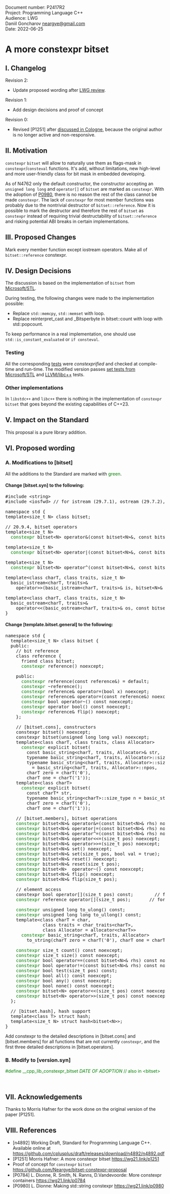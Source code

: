 <style>
table, th, td {
  border: 1px solid black;
  border-collapse: collapse;
  text-align: left;
  padding: 10px;
  border-spacing: 0px;
}
</style>
Document number: P2417R2  
Project: Programming Language C++  
Audience: LWG  
Daniil Goncharov <neargye@gmail.com>  
Date: 2022-06-25  

# A more constexpr bitset

## I. Changelog

Revision 2:

* Update proposed wording after [LWG review](https://github.com/cplusplus/papers/issues/1087#issuecomment-1159062809).

Revision 1:

* Add design decisions and proof of concept

Revision 0:

* Revised [P1251] after [discussed in Cologne](https://github.com/cplusplus/papers/issues/58#issuecomment-513194409), because the original author is no longer active and non-responsive.

## II. Motivation

`constexpr` `bitset` will allow to naturally use them as flags-mask in `constexpr`/`consteval` functions. It's add, without limitations, new high-level and more user-friendly class for bit mask in embedded developing.

As of N4762 only the default constructor, the constructor accepting an `unsigned long long` and `operator[]` of `bitset` are marked as `constexpr`. With the adoption of [P0980](https://wg21.link/p0980), there is no reason the rest of the class cannot be made `constexpr`.
The lack of `constexpr` for most member functions was probably due to the nontrivial destructor of `bitset::reference`. Now it is possible to mark the destructor and therefore the rest of `bitset` as `constexpr` instead of requiring trivial destructability of `bitset::reference` and risking potential ABI breaks in certain implementations.

## III. Proposed Changes

Mark every member function except iostream operators. Make all of `bitset::reference` constexpr.

## IV. Design Decisions

The discussion is based on the implementation of `bitset` from [Microsoft/STL](https://github.com/microsoft/STL).

During testing, the following changes were made to the implementation possible:

* Replace `std::memcpy`, `std::memset` with loop.
* Replace reinterpret_cast and _Bitsperbyte in bitset::count with loop with std::popcount.

To keep performance in a real implementation, one should use `std::is_constant_evaluated` or `if consteval`.

### Testing

All the corresponding [tests](https://github.com/Neargye/bitset-constexpr-proposal/tree/master/test) were *constexprified* and checked at compile-time and run-time.
The modified version passes [set tests from Microsoft/STL](https://github.com/microsoft/STL/blob/main/tests/tr1/tests/bitset/test.cpp) and [LLVM/libc++](https://github.com/llvm/llvm-project/tree/main/libcxx/test/std/utilities/template.bitset) tests.

### Other implementations

In `libstdc++` and `libc++` there is nothing in the implementation of `constexpr` `bitset` that goes beyond the existing capabilities of C++23.

## V. Impact on the Standard

This proposal is a pure library addition.

## VI. Proposed wording

### A. Modifications to [bitset]

All the additions to the Standard are marked with <font color='green'>green</font>.

#### Change [bitset.syn] to the following:

<pre>
#include &lt;string&gt;
#include &lt;iosfwd&gt; // for istream (29.7.1), ostream (29.7.2), see 29.3.1

namespace std {
template&lt;size_t N&gt; class bitset;

// 20.9.4, bitset operators
template&lt;size_t N&gt;
  <font color='green'>constexpr</font> bitset&lt;N&gt; operator&(const bitset&lt;N&gt;&, const bitset&lt;N&gt;&) noexcept;

template&lt;size_t N&gt;
  <font color='green'>constexpr</font> bitset&lt;N&gt; operator|(const bitset&lt;N&gt;&, const bitset&lt;N&gt;&) noexcept;

template&lt;size_t N&gt;
  <font color='green'>constexpr</font> bitset&lt;N&gt; operator^(const bitset&lt;N&gt;&, const bitset&lt;N&gt;&) noexcept;

template&lt;class charT, class traits, size_t N&gt;  
  basic_istream&lt;charT, traits&gt;&
    operator&gt;&gt;(basic_istream&lt;charT, traits&gt;& is, bitset&lt;N&gt;& x);

template&lt;class charT, class traits, size_t N&gt;  
  basic_ostream&lt;charT, traits&gt;&
    operator&lt;&lt;(basic_ostream&lt;charT, traits&gt;& os, const bitset&lt;N&gt;& x);
}
</pre>

#### Change [template.bitset.general] to the following:

<pre>
namespace std {
  template&lt;size_t N&gt; class bitset {
  public:
    // bit reference
    class reference {
      friend class bitset;
      <font color='green'>constexpr</font> reference() noexcept;

    public:
      <font color='green'>constexpr</font> reference(const reference&) = default;
      <font color='green'>constexpr</font> ~reference();
      <font color='green'>constexpr</font> reference& operator=(bool x) noexcept;            // for b[i] = x;
      <font color='green'>constexpr</font> reference& operator=(const reference&) noexcept;  // for b[i] = b[j];
      <font color='green'>constexpr</font> bool operator~() const noexcept;                  // flips the bit
      <font color='green'>constexpr</font> operator bool() const noexcept;                   // for x = b[i];
      <font color='green'>constexpr</font> reference& flip() noexcept;                       // for b[i].flip();
    };

    // [bitset.cons], constructors
    constexpr bitset() noexcept;
    constexpr bitset(unsigned long long val) noexcept;
    template&lt;class charT, class traits, class Allocator&gt;
      <font color='green'>constexpr</font> explicit bitset(
        const basic_string&lt;charT, traits, Allocator&gt;& str,
        typename basic_string&lt;charT, traits, Allocator&gt;::size_type pos = 0,
        typename basic_string&lt;charT, traits, Allocator&gt;::size_type n
          = basic_string&lt;charT, traits, Allocator&gt;::npos,
        charT zero = charT('0'),
        charT one = charT('1'));
    template&lt;class charT&gt;
      <font color='green'>constexpr</font> explicit bitset(
        const charT* str,
        typename basic_string&lt;charT&gt;::size_type n = basic_string&lt;charT&gt;::npos,
        charT zero = charT('0'),
        charT one = charT('1'));

    // [bitset.members], bitset operations
    <font color='green'>constexpr</font> bitset&lt;N&gt;& operator&=(const bitset&lt;N&gt;& rhs) noexcept;
    <font color='green'>constexpr</font> bitset&lt;N&gt;& operator|=(const bitset&lt;N&gt;& rhs) noexcept;
    <font color='green'>constexpr</font> bitset&lt;N&gt;& operator^=(const bitset&lt;N&gt;& rhs) noexcept;
    <font color='green'>constexpr</font> bitset&lt;N&gt;& operator&lt;&lt;=(size_t pos) noexcept;
    <font color='green'>constexpr</font> bitset&lt;N&gt;& operator&gt;&gt;=(size_t pos) noexcept;
    <font color='green'>constexpr</font> bitset&lt;N&gt;& set() noexcept;
    <font color='green'>constexpr</font> bitset&lt;N&gt;& set(size_t pos, bool val = true);
    <font color='green'>constexpr</font> bitset&lt;N&gt;& reset() noexcept;
    <font color='green'>constexpr</font> bitset&lt;N&gt;& reset(size_t pos);
    <font color='green'>constexpr</font> bitset&lt;N&gt;  operator~() const noexcept;
    <font color='green'>constexpr</font> bitset&lt;N&gt;& flip() noexcept;
    <font color='green'>constexpr</font> bitset&lt;N&gt;& flip(size_t pos);

    // element access
    constexpr bool operator[](size_t pos) const;        // for b[i];
    <font color='green'>constexpr</font> reference operator[](size_t pos);       // for b[i];

    <font color='green'>constexpr</font> unsigned long to_ulong() const;
    <font color='green'>constexpr</font> unsigned long long to_ullong() const;
    template&lt;class charT = char,
              class traits = char_traits&lt;charT&gt;,
              class Allocator = allocator&lt;charT&gt;&gt;
      <font color='green'>constexpr</font> basic_string&lt;charT, traits, Allocator&gt;
        to_string(charT zero = charT('0'), charT one = charT('1')) const;

    <font color='green'>constexpr</font> size_t count() const noexcept;
    <font color='green'>constexpr</font> size_t size() const noexcept;
    <font color='green'>constexpr</font> bool operator==(const bitset&lt;N&gt;& rhs) const noexcept;
    <font color='green'>constexpr</font> bool operator!=(const bitset&lt;N&gt;& rhs) const noexcept;
    <font color='green'>constexpr</font> bool test(size_t pos) const;
    <font color='green'>constexpr</font> bool all() const noexcept;
    <font color='green'>constexpr</font> bool any() const noexcept;
    <font color='green'>constexpr</font> bool none() const noexcept;
    <font color='green'>constexpr</font> bitset&lt;N&gt; operator&lt;&lt;(size_t pos) const noexcept;
    <font color='green'>constexpr</font> bitset&lt;N&gt; operator&gt;&gt;(size_t pos) const noexcept;
  };

  // [bitset.hash], hash support
  template&lt;class T&gt; struct hash;
  template&lt;size_t N&gt; struct hash&lt;bitset&lt;N&gt;&gt;;
}
</pre>

Add constexpr to the detailed descriptions in [bitset.cons] and [bitset.members] for all functions that are not currently `constexpr`, and the first three detailed descriptions in [bitset.operators].

### B. Modify to [version.syn]

<font color='green'>#define __cpp_lib_constexpr_bitset _DATE OF ADOPTION_ // also in \<bitset> </font>

<div style="page-break-after: always; visibility: hidden">
\pagebreak
</div>

## VII. Acknowledgements

Thanks to Morris Hafner for the work done on the original version of the paper [P1251].

## VIII. References

* [n4892] Working Draft, Standard for Programming Language C++. Available online at <https://github.com/cplusplus/draft/releases/download/n4892/n4892.pdf>
* [P1251] Morris Hafner: A more constexpr bitset <https://wg21.link/p1251>
* Proof of concept for `constexpr` `bitset` <https://github.com/Neargye/bitset-constexpr-proposal>
* [P0784] L. Dionne, R. Smith, N. Ranns, D.Vandevoorde: More constexpr containers <https://wg21.link/p0784>
* [P0980] L. Dionne: Making std::string constexpr <https://wg21.link/p0980>
